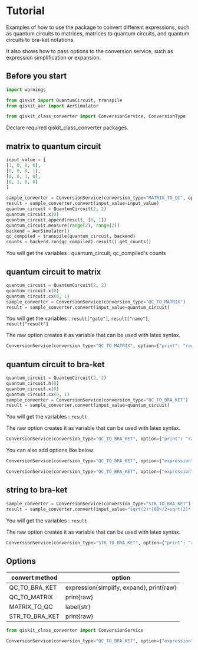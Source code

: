 # Tutorial

Examples of how to use the package to convert different expressions, such as quantum circuits to matrices, matrices to quantum circuits, and quantum circuits to bra-ket notations. 

It also shows how to pass options to the conversion service, such as expression simplification or expansion.

## Before you start

```Python
import warnings

from qiskit import QuantumCircuit, transpile
from qiskit_aer import AerSimulator

from qiskit_class_converter import ConversionService, ConversionType
```

Declare required qiskit_class_converter packages.

## matrix to quantum circuit

```Python
input_value = [
[1, 0, 0, 0],
[0, 0, 0, 1],
[0, 0, 1, 0],
[0, 1, 0, 0]
]

sample_converter = ConversionService(conversion_type="MATRIX_TO_QC", option={"label": "CX gate"})
result = sample_converter.convert(input_value=input_value)
quantum_circuit = QuantumCircuit(2, 2)
quantum_circuit.x(0)
quantum_circuit.append(result, [0, 1])
quantum_circuit.measure(range(2), range(2))
backend = AerSimulator()
qc_compiled = transpile(quantum_circuit, backend)
counts = backend.run(qc_compiled).result().get_counts()
```

You will get the variables : quantum_circuit, qc_compiled's counts

## quantum circuit to matrix

```Python
quantum_circuit = QuantumCircuit(2, 2)
quantum_circuit.x(0)
quantum_circuit.cx(0, 1)
sample_converter = ConversionService(conversion_type="QC_TO_MATRIX")
result = sample_converter.convert(input_value=quantum_circuit)
```

You will get the variables : ```result["gate"]```, ```result["name"]```, ```result["result"]```

The raw option creates it as variable that can be used with latex syntax.

```Python
ConversionService(conversion_type="QC_TO_MATRIX", option={"print": "raw"})
```

## quantum circuit to bra-ket

```Python
quantum_circuit = QuantumCircuit(2, 2)
quantum_circuit.h(0)
quantum_circuit.x(0)
quantum_circuit.cx(0, 1)
sample_converter = ConversionService(conversion_type="QC_TO_BRA_KET")
result = sample_converter.convert(input_value=quantum_circuit)
```

You will get the variables : ```result```

The raw option creates it as variable that can be used with latex syntax.

```Python
ConversionService(conversion_type="QC_TO_BRA_KET", option={"print": "raw"})
```

You can also add options like below:

```Python
ConversionService(conversion_type="QC_TO_BRA_KET", option={"expression": "simplify"})
```

```Python
ConversionService(conversion_type="QC_TO_BRA_KET", option={"expression": "expand"})
```

## string to bra-ket

```Python
sample_converter = ConversionService(conversion_type="STR_TO_BRA_KET")
result = sample_converter.convert(input_value="sqrt(2)*|00>/2+sqrt(2)*|11>/2")
```

You will get the variables : ```result```

The raw option creates it as variable that can be used with latex syntax.

```Python
ConversionService(conversion_type="STR_TO_BRA_KET", option={"print": "raw"})
```

## Options

| convert method | option                                   |
|----------------|------------------------------------------|
| QC_TO_BRA_KET  | expression{simplify, expand}, print{raw} |
| QC_TO_MATRIX   | print{raw}                               |
| MATRIX_TO_QC   | label{str}                               |
| STR_TO_BRA_KET | print{raw}                               |

```python
from qiskit_class_converter import ConversionService

ConversionService(conversion_type="QC_TO_BRA_KET", option={"expression": "simplify"})
```
